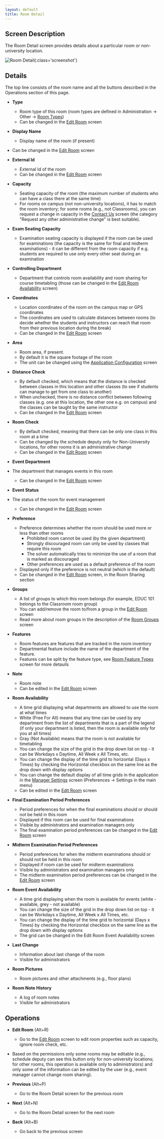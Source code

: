 ```yaml
---
layout: default
title: Room Detail
---
```



## Screen Description

The Room Detail screen provides details about a particular room or non-university location.

![Room Detail](images/room-detail-1.png){:class='screenshot'}

## Details

The top line consists of the room name and all the buttons described in the Operations section of this page.

* **Type**
	* Room type of this room (room types are defined in Administration → Other → [Room Types](room-types))
	* Can be changed in the [Edit Room](edit-room) screen

* **Display Name**
	* Display name of the room (if present)

* Can be changed in the [Edit Room](edit-room) screen

* **External Id**
	* External Id of the room
	* Can be changed in the [Edit Room](edit-room) screen

* **Capacity**
	* Seating capacity of the room (the maximum number of students who can have a class there at the same time)
	* For rooms on campus (not non-university locations), it has to match the room inventory; for some rooms (e.g., not Classrooms), you can request a change in capacity in the [Contact Us](contact-us) screen (the category "Request any other administrative change" is best suitable).

* **Exam Seating Capacity**
	* Examination seating capacity is displayed if the room can be used for examinations (the capacity is the same for final and midterm examinations) - it can be different from the room capacity if e.g. students are required to use only every other seat during an examination

* **Controlling Department**
	* Department that controls room availability and room sharing for course timetabling (those can be changed in the [Edit Room Availability](edit-room-availability) screen)

* **Coordinates**
	* Location coordinates of the room on the campus map or GPS coordinates
	* The coordinates are used to calculate distances between rooms (to decide whether the students and instructors can reach that room from their previous location during the break)
	* Can be changed in the [Edit Room](edit-room) screen

* **Area**
	* Room area, if present.
	* By default it is the square footage of the room
	* The unit can be changed using the [Application Configuration](application-configuration) screen

* **Distance Check**
	* By default checked, which means that the distance is checked between classes in this location and other classes (to see if students can manage to get from one class to another)
	* When unchecked, there is no distance conflict between following classes (e.g. one at this location, the other one e.g. on campus) and the classes can be taught by the same instructor
	* Can be changed in the [Edit Room](edit-room) screen

* **Room Check**
	* By default checked, meaning that there can be only one class in this room at a time
	* Can be changed by the schedule deputy only for Non-University locations, for other rooms it is an administrative change
	* Can be changed in the [Edit Room](edit-room) screen

* **Event Department**

* The department that manages events in this room
	* Can be changed in the [Edit Room](edit-room) screen

* **Event Status**

* The status of the room for event management
	* Can be changed in the [Edit Room](edit-room) screen

* **Preference**
	* Preference determines whether the room should be used more or less than other rooms
		* Prohibited room cannot be used (by the given department)
		* Strongly discouraged room can only be used by classes that require this room
		* The solver automatically tries to minimize the use of a room that is marked as discouraged
		* Other preferences are used as a default preference of the room
	* Displayed only if the preference is not neutral (which is the default)
	* Can be changed in the [Edit Room](edit-room) screen, in the Room Sharing section

* **Groups**
	* A list of groups to which this room belongs (for example, EDUC 101 belongs to the Classroom room group)
	* You can add/remove the room to/from a group in the [Edit Room](edit-room) screen
	* Read more about room groups in the description of the [Room Groups](room-groups) screen

* **Features**
	* Room features are features that are tracked in the room inventory
	* Departmental feature include the name of the department of the feature.
	* Features can be split by the feature type, see [Room Feature Types](room-feature-types) screen for more detauils

* **Note**
	* Room note
	* Can be edited in the [Edit Room](edit-room) screen

* **Room Availability**
	* A time grid displaying what departments are allowed to use the room at what times
	* White (Free For All) means that any time can be used by any department from the list of departments that is a part of the legend (if only your department is listed, then the room is available only for you at all times)
	* Gray (Not Available) means that the room is not available for timetabling
	* You can change the size of the grid in the drop down list on top - it can be Workdays x Daytime, All Week x All Times, etc.
	* You can change the display of the time grid to horizontal (Days x Times) by checking the Horizontal checkbox on the same line as the drop down with display options
	* You can change the default display of all time grids in the application in the [Manager Settings](manager-settings) screen (Preferences → Settings in the main menu)
	* Can be edited in the [Edit Room](edit-room) screen

* **Final Examination Period Preferences**
	* Period preferences for when the final examinations should or should not be held in this room
	* Displayed if this room can be used for final examinations
	* Visible by administrators and examination managers only
	* The final examination period preferences can be changed in the [Edit Room](edit-room) screen

* **Midterm Examination Period Preferences**
	* Period preferences for when the midterm examinations should or should not be held in this room
	* Displayed if room can be used for midterm examinations
	* Visible by administrators and examination managers only
	* The midterm examination period preferences can be changed in the [Edit Room](edit-room) screen

* **Room Event Availability**
	* A time grid displaying when the room is available for events (white - available, grey - not available)
	* You can change the size of the grid in the drop down list on top - it can be Workdays x Daytime, All Week x All Times, etc.
	* You can change the display of the time grid to horizontal (Days x Times) by checking the Horizontal checkbox on the same line as the drop down with display options
	* The grid can be changed in the Edit Room Event Availability screen

* **Last Change**
	* Information about last change of the room
	* Visible for administrators

* **Room Pictures**
	* Room pictures and other attachments (e.g., floor plans)

* **Room Note History**
	* A log of room notes
	* Visible for administrators

## Operations

* **Edit Room** (Alt+R)
	* Go to the [Edit Room](edit-room) screen to edit room properties such as capacity, ignore room check, etc.

* Based on the permissions only some rooms may be editable (e.g., schedule deputy can see this button only for non-university locations; for other rooms, this operation is available only to administrators) and only some of the information can be edited by the user (e.g., event manager cannot change room sharing).

* **Previous** (Alt+P)
	* Go to the Room Detail screen for the previous room

* **Next** (Alt+N)
	* Go to the Room Detail screen for the next room

* **Back** (Alt+B)
	* Go back to the previous screen
